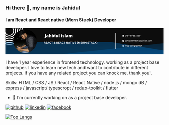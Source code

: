 ### Hi there 👋, my name is Jahidul
#### I am React and React native (Mern Stack) Developer
![I am React and React native (Mern Stack) Dev](https://github.com/jahidul96/jahidul96/blob/main/cover.png)

I have 1 year experience in frontend technology. working as a project base developer. I love to learn new tech and want to contribute in different projects. if you have any related project you can knock me. thank you!. 

Skills:   HTML / CSS / JS / React / React Native / node js / mongo dB / express / javascript/ typescropt / redux-toolkit / flutter

- 🔭 I’m currently working on as a project base developer. 


[<img src='https://cdn.jsdelivr.net/npm/simple-icons@3.0.1/icons/github.svg' alt='github' height='40' >](https://github.com/jahidul96)  [<img src='https://cdn.jsdelivr.net/npm/simple-icons@3.0.1/icons/linkedin.svg' alt='linkedin' height='40' >](https://www.linkedin.com/in/jahidul-islam-9b3a40231//)  [<img src='https://cdn.jsdelivr.net/npm/simple-icons@3.0.1/icons/facebook.svg' alt='facebook' height='40' >](https://www.facebook.com/jahidulislam5989)  

[![Top Langs](https://github-readme-stats.vercel.app/api/top-langs/?username=jahidul96)](https://github.com/anuraghazra/github-readme-stats)



